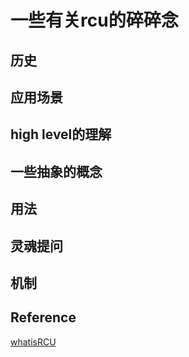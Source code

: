 # 一些有关rcu的碎碎念

## 历史
## 应用场景
## high level的理解
## 一些抽象的概念
## 用法
## 灵魂提问
## 机制
## Reference
[whatisRCU](https://www.kernel.org/doc/html/next/RCU/whatisRCU.html)
